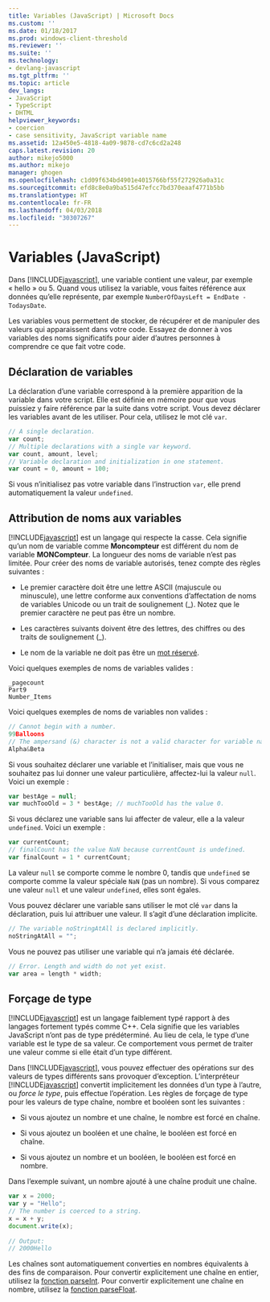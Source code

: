 ```yaml
---
title: Variables (JavaScript) | Microsoft Docs
ms.custom: ''
ms.date: 01/18/2017
ms.prod: windows-client-threshold
ms.reviewer: ''
ms.suite: ''
ms.technology:
- devlang-javascript
ms.tgt_pltfrm: ''
ms.topic: article
dev_langs:
- JavaScript
- TypeScript
- DHTML
helpviewer_keywords:
- coercion
- case sensitivity, JavaScript variable name
ms.assetid: 12a450e5-4818-4a09-9878-cd7c6cd2a248
caps.latest.revision: 20
author: mikejo5000
ms.author: mikejo
manager: ghogen
ms.openlocfilehash: c1d09f634bd4901e4015766bf55f272926a0a31c
ms.sourcegitcommit: efd8c8e0a9ba515d47efcc7bd370eaaf4771b5bb
ms.translationtype: HT
ms.contentlocale: fr-FR
ms.lasthandoff: 04/03/2018
ms.locfileid: "30307267"
---
```

# <a name="variables-javascript"></a>Variables (JavaScript)
Dans [!INCLUDE[javascript](../javascript/includes/javascript-md.md)], une variable contient une valeur, par exemple « hello » ou 5. Quand vous utilisez la variable, vous faites référence aux données qu’elle représente, par exemple `NumberOfDaysLeft = EndDate - TodaysDate`.  
  
 Les variables vous permettent de stocker, de récupérer et de manipuler des valeurs qui apparaissent dans votre code. Essayez de donner à vos variables des noms significatifs pour aider d’autres personnes à comprendre ce que fait votre code.  
  
## <a name="declaring-variables"></a>Déclaration de variables  
 La déclaration d’une variable correspond à la première apparition de la variable dans votre script. Elle est définie en mémoire pour que vous puissiez y faire référence par la suite dans votre script. Vous devez déclarer les variables avant de les utiliser. Pour cela, utilisez le mot clé `var`.  
  
```JavaScript  
// A single declaration.  
var count;    
// Multiple declarations with a single var keyword.  
var count, amount, level;      
// Variable declaration and initialization in one statement.  
var count = 0, amount = 100;   
```  
  
 Si vous n’initialisez pas votre variable dans l’instruction `var`, elle prend automatiquement la valeur `undefined`.  
  
## <a name="naming-variables"></a>Attribution de noms aux variables  
 [!INCLUDE[javascript](../javascript/includes/javascript-md.md)] est un langage qui respecte la casse. Cela signifie qu’un nom de variable comme **Moncompteur** est différent du nom de variable **MONCompteur**. La longueur des noms de variable n’est pas limitée. Pour créer des noms de variable autorisés, tenez compte des règles suivantes :  
  
-   Le premier caractère doit être une lettre ASCII (majuscule ou minuscule), une lettre conforme aux conventions d’affectation de noms de variables Unicode ou un trait de soulignement (_). Notez que le premier caractère ne peut pas être un nombre.  
  
-   Les caractères suivants doivent être des lettres, des chiffres ou des traits de soulignement (_).  
  
-   Le nom de la variable ne doit pas être un [mot réservé](../javascript/reference/javascript-reserved-words.md).  
  
 Voici quelques exemples de noms de variables valides :  
  
```  
_pagecount   
Part9   
Number_Items   
```  
  
 Voici quelques exemples de noms de variables non valides :  
  
```JavaScript  
// Cannot begin with a number.   
99Balloons     
// The ampersand (&) character is not a valid character for variable names.   
Alpha&Beta   
```  
  
 Si vous souhaitez déclarer une variable et l’initialiser, mais que vous ne souhaitez pas lui donner une valeur particulière, affectez-lui la valeur `null`. Voici un exemple :  
  
```JavaScript  
var bestAge = null;  
var muchTooOld = 3 * bestAge; // muchTooOld has the value 0.  
```  
  
 Si vous déclarez une variable sans lui affecter de valeur, elle a la valeur `undefined`. Voici un exemple :  
  
```JavaScript  
var currentCount;  
// finalCount has the value NaN because currentCount is undefined.  
var finalCount = 1 * currentCount;   
```  
  
 La valeur `null` se comporte comme le nombre 0, tandis que `undefined` se comporte comme la valeur spéciale `NaN` (pas un nombre). Si vous comparez une valeur `null` et une valeur `undefined`, elles sont égales.  
  
 Vous pouvez déclarer une variable sans utiliser le mot clé `var` dans la déclaration, puis lui attribuer une valeur. Il s’agit d’une déclaration implicite.  
  
```JavaScript  
// The variable noStringAtAll is declared implicitly.  
noStringAtAll = "";   
```  
  
 Vous ne pouvez pas utiliser une variable qui n’a jamais été déclarée.  
  
```JavaScript  
// Error. Length and width do not yet exist.  
var area = length * width;   
```  
  
## <a name="coercion"></a>Forçage de type  
 [!INCLUDE[javascript](../javascript/includes/javascript-md.md)] est un langage faiblement typé rapport à des langages fortement typés comme C++. Cela signifie que les variables JavaScript n’ont pas de type prédéterminé. Au lieu de cela, le type d’une variable est le type de sa valeur. Ce comportement vous permet de traiter une valeur comme si elle était d’un type différent.  
  
 Dans [!INCLUDE[javascript](../javascript/includes/javascript-md.md)], vous pouvez effectuer des opérations sur des valeurs de types différents sans provoquer d’exception. L’interpréteur [!INCLUDE[javascript](../javascript/includes/javascript-md.md)] convertit implicitement les données d’un type à l’autre, ou *force le type*, puis effectue l’opération. Les règles de forçage de type pour les valeurs de type chaîne, nombre et booléen sont les suivantes :  
  
-   Si vous ajoutez un nombre et une chaîne, le nombre est forcé en chaîne.  
  
-   Si vous ajoutez un booléen et une chaîne, le booléen est forcé en chaîne.  
  
-   Si vous ajoutez un nombre et un booléen, le booléen est forcé en nombre.  
  
 Dans l’exemple suivant, un nombre ajouté à une chaîne produit une chaîne.  
  
```JavaScript  
var x = 2000;  
var y = "Hello";  
// The number is coerced to a string.  
x = x + y;  
document.write(x);   
  
// Output:  
// 2000Hello  
```  
  
 Les chaînes sont automatiquement converties en nombres équivalents à des fins de comparaison. Pour convertir explicitement une chaîne en entier, utilisez la [fonction parseInt](../javascript/reference/parseint-function-javascript.md). Pour convertir explicitement une chaîne en nombre, utilisez la [fonction parseFloat](../javascript/reference/parsefloat-function-javascript.md).